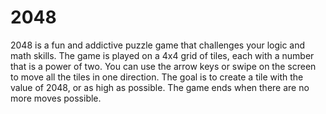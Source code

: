 # 2048
2048 is a fun and addictive puzzle game that challenges your logic and math skills. 
The game is played on a 4x4 grid of tiles, each with a number that is a power of two. 
You can use the arrow keys or swipe on the screen to move all the tiles in one direction.
The goal is to create a tile with the value of 2048, or as high as possible. The game ends when there are no more moves possible. 
